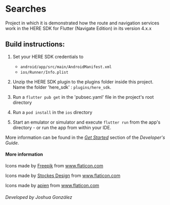 # Searches

Project in which it is demonstrated how the route and navigation services work in the HERE SDK for Flutter (Navigate Edition) in its version 4.x.x

Build instructions:
-------------------

1) Set your HERE SDK credentials to
    - `android/app/src/main/AndroidManifest.xml`
    - `ios/Runner/Info.plist`

2) Unzip the HERE SDK plugin to the plugins folder inside this project. Name the folder 'here_sdk' : `plugins/here_sdk`.
3) Run a `flutter pub get` in the 'pubsec.yaml' file in the project's root directory

4) Run a `pod install` in the `ios` directory

5) Start an emulator or simulator and execute `flutter run` from the app's directory - or run the app from within your IDE.

More information can be found in the [_Get Started_](https://developer.here.com/documentation/flutter-sdk-navigate/4.9.0.0/dev_guide/topics/quick-start.html) section of the _Developer's Guide_.

#### More information

<div><p>Icons made by <a href="https://www.freepik.com" title="Freepik">Freepik</a> from <a href="https://www.flaticon.com/" title="Flaticon">www.flaticon.com</a></p></div>
<div><p>Icons made by <a href="https://www.flaticon.com/authors/stockes-design" title="Stockes Design">Stockes Design</a> from <a href="https://www.flaticon.com/" title="Flaticon">www.flaticon.com</a></p></div>
<div><p>Icons made by <a href="https://www.flaticon.com/authors/apien" title="apien">apien</a> from <a href="https://www.flaticon.com/" title="Flaticon">www.flaticon.com</a></p></div>

###### Developed by Joshua González
